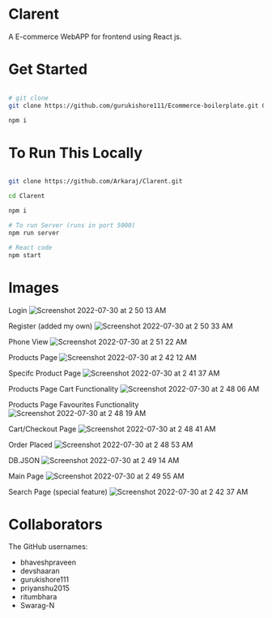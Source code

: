 # Clarent

A E-commerce WebAPP for frontend using React js.

# Get Started

```bash

# git clone
git clone https://github.com/gurukishore111/Ecommerce-boilerplate.git Clarent

npm i

```

# To Run This Locally

```bash

git clone https://github.com/Arkaraj/Clarent.git

cd Clarent

npm i

# To run Server (runs in port 5000)
npm run server

# React code
npm start

```

# Images

Login
![Screenshot 2022-07-30 at 2 50 13 AM](https://user-images.githubusercontent.com/55324916/181844705-65383e51-70b8-4f93-b182-c77f4fd9a8af.png)

Register (added my own)
![Screenshot 2022-07-30 at 2 50 33 AM](https://user-images.githubusercontent.com/55324916/181844708-8d13449e-8e46-4808-a974-81a1b978d178.png)

Phone View
![Screenshot 2022-07-30 at 2 51 22 AM](https://user-images.githubusercontent.com/55324916/181844718-19bcde5c-c8bc-4594-bd31-e11d7995fc1c.png)

Products Page
![Screenshot 2022-07-30 at 2 42 12 AM](https://user-images.githubusercontent.com/55324916/181844772-aa9d4bf5-73c5-42c2-9da3-8db90c51d6bf.png)

Specifc Product Page
![Screenshot 2022-07-30 at 2 41 37 AM](https://user-images.githubusercontent.com/55324916/181844795-3cfe3efc-8f4b-41c9-9943-43931f486970.png)

Products Page Cart Functionality
![Screenshot 2022-07-30 at 2 48 06 AM](https://user-images.githubusercontent.com/55324916/181844899-7209bd4d-a23d-4eb1-983b-79a34758494b.png)

Products Page Favourites Functionality
![Screenshot 2022-07-30 at 2 48 19 AM](https://user-images.githubusercontent.com/55324916/181844915-e5e97d36-b8e7-4c68-9ed0-b8599cbc7414.png)

Cart/Checkout Page
![Screenshot 2022-07-30 at 2 48 41 AM](https://user-images.githubusercontent.com/55324916/181844925-beb22f51-3619-4a39-9ce4-4d983f4d3e33.png)

Order Placed
![Screenshot 2022-07-30 at 2 48 53 AM](https://user-images.githubusercontent.com/55324916/181844969-e4fd726d-8bdc-4dbf-89ae-4d13dab9910f.png)

DB.JSON
![Screenshot 2022-07-30 at 2 49 14 AM](https://user-images.githubusercontent.com/55324916/181845019-b7ad5532-3c80-45f9-9ef6-4ddc041008a0.png)

Main Page
![Screenshot 2022-07-30 at 2 49 55 AM](https://user-images.githubusercontent.com/55324916/181845038-849c10cb-69da-47e7-8882-476664223098.png)

Search Page (special feature)
![Screenshot 2022-07-30 at 2 42 37 AM](https://user-images.githubusercontent.com/55324916/181845055-798f8aac-b06e-4c1a-9d71-7f0639635525.png)

# Collaborators

The GitHub usernames:

- bhaveshpraveen
- devshaaran
- gurukishore111
- priyanshu2015
- ritumbhara
- Swarag-N
